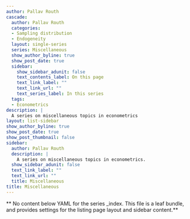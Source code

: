 ```yaml
---
author: Pallav Routh
cascade:
  author: Pallav Routh
  categories:
  - Sampling distribution
  - Endogeneity
  layout: single-series
  series: Miscellaneous
  show_author_byline: true
  show_post_date: true
  sidebar:
    show_sidebar_adunit: false
    text_contents_label: On this page
    text_link_label: ""
    text_link_url: ""
    text_series_label: In this series
  tags:
  - Econometrics
description: |
  A series on miscellaneous topics in econometrics
layout: list-sidebar
show_author_byline: true
show_post_date: true
show_post_thumbnail: false
sidebar:
  author: Pallav Routh
  description: |
    A series on miscellaneous topics in econometrics.
  show_sidebar_adunit: false
  text_link_label: ""
  text_link_url: ""
  title: Miscellaneous
title: Miscellaneous
---
```


** No content below YAML for the series _index. This file is a leaf bundle, and provides settings for the listing page layout and sidebar content.**